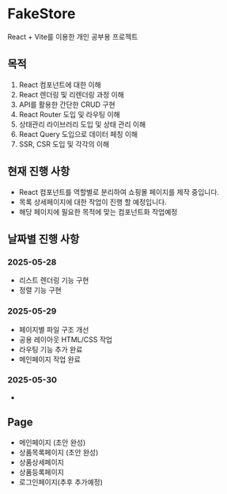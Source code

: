 # FakeStore

React + Vite를 이용한 개인 공부용 프로젝트

## 목적

1. React 컴포넌트에 대한 이해
2. React 렌더링 및 리렌더링 과정 이해
3. API를 활용한 간단한 CRUD 구현
4. React Router 도입 및 라우팅 이해
5. 상태관리 라이브러리 도입 및 상태 관리 이해
6. React Query 도입으로 데이터 페칭 이해
7. SSR, CSR 도입 및 각각의 이해

## 현재 진행 사항

- React 컴포넌트를 역할별로 분리하여 쇼핑몰 페이지를 제작 중입니다.
- 목록 상세페이지에 대한 작업이 진행 할 예정입니다.
- 해당 페이지에 필요한 목적에 맞는 컴포넌트화 작업예정

## 날짜별 진행 사항

### 2025-05-28

- 리스트 렌더링 기능 구현
- 정렬 기능 구현

### 2025-05-29

- 페이지별 파일 구조 개선
- 공용 레이아웃 HTML/CSS 작업
- 라우팅 기능 추가 완료
- 메인페이지 작업 완료

### 2025-05-30

-

## Page

- 메인페이지 (초안 완성)
- 상품목록페이지 (초안 완성)
- 상품상세페이지
- 상품등록페이지
- 로그인페이지(추후 추가예정)
